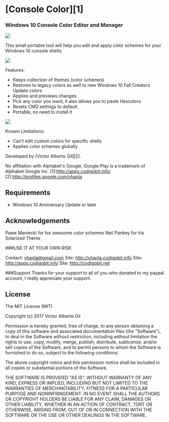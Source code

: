 [Console Color][1]
=====================

### Windows 10 Console Color Editor and Manager

![](https://github.com/vhanla/ConsoleColor/blob/master/demo.gif?raw=true)

This small portable tool will help you edit and apply color schemes for your Windows 10 console shells:

![](https://github.com/vhanla/ConsoleColor/blob/master/snap01.png?raw=true)

Features:

- Keeps collection of themes (color schemes)
- Restores to legacy colors as well to new Windows 10 Fall Creators Update colors
- Applies and previews changes
- Pick any color you want, it also allows you to paste Hexcolors
- Resets CMD settings to default
- Portable, no need to install it

![](https://github.com/vhanla/ConsoleColor/blob/master/snap02.png?raw=true)

Known Limitations:

- Can't edit custom colors for specific shells
- Applies color schemes globally

Developed by [Victor Alberto Gil][2]. 

No affiliation with Alphabet's Google. Google Play is a trademark of Alphabet Google Inc.
[1]:http://apps.codigobit.info/
[2]:http://profiles.google.com/vhanla

Requirements
------------

* Windows 10 Anniversary Update or later

Acknowledgements
----------------

Pawe Maniecki for his awesome color schemes
Neil Pankey for his Solarized Theme


###USE IT AT YOUR OWN RISK

Contact: vhanla@gmail.com
Site: http://vhanla.codigobit.info
Site: http://apps.codigobit.info
Site: http://codigobit.net

###Support
Thanks for your support to all of you who donated to my paypal account, I really appreciate your support.

License
-------

The MIT License (MIT)



Copyright (c) 2017 Victor Alberto Gil <vhanla>



Permission is hereby granted, free of charge, to any person obtaining a copy of
this software and associated documentation files (the "Software"), to deal in
the Software without restriction, including without limitation the rights to
use, copy, modify, merge, publish, distribute, sublicense, and/or sell copies of
the Software, and to permit persons to whom the Software is furnished to do so,
subject to the following conditions:

The above copyright notice and this permission notice shall be included in all
copies or substantial portions of the Software.

THE SOFTWARE IS PROVIDED "AS IS", WITHOUT WARRANTY OF ANY KIND, EXPRESS OR
IMPLIED, INCLUDING BUT NOT LIMITED TO THE WARRANTIES OF MERCHANTABILITY, FITNESS
FOR A PARTICULAR PURPOSE AND NONINFRINGEMENT. IN NO EVENT SHALL THE AUTHORS OR
COPYRIGHT HOLDERS BE LIABLE FOR ANY CLAIM, DAMAGES OR OTHER LIABILITY, WHETHER
IN AN ACTION OF CONTRACT, TORT OR OTHERWISE, ARISING FROM, OUT OF OR IN
CONNECTION WITH THE SOFTWARE OR THE USE OR OTHER DEALINGS IN THE SOFTWARE.